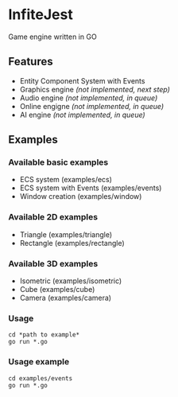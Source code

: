 # InfiteJest
Game engine written in GO

## Features
- Entity Component System with Events
- Graphics engine *(not implemented, next step)*
- Audio engine *(not implemented, in queue)*
- Online engigne *(not implemented, in queue)*
- AI engine *(not implemented, in queue)*

## Examples
### Available basic examples
- ECS system (examples/ecs)
- ECS system with Events (examples/events)
- Window creation (examples/window)

### Available 2D examples
- Triangle (examples/triangle) 
- Rectangle (examples/rectangle) 

### Available 3D examples
- Isometric (examples/isometric) 
- Cube (examples/cube) 
- Camera (examples/camera) 

### Usage
```
cd *path to example*
go run *.go
```

### Usage example
```
cd examples/events
go run *.go
```